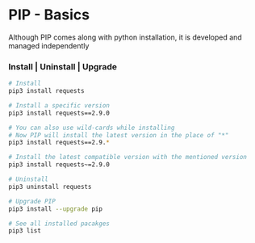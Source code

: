 # PIP - Basics

Although PIP comes along with python installation, it is developed and managed independently

### Install | Uninstall | Upgrade

```bash
# Install
pip3 install requests

# Install a specific version
pip3 install requests==2.9.0

# You can also use wild-cards while installing
# Now PIP will install the latest version in the place of "*"
pip3 install requests==2.9.*

# Install the latest compatible version with the mentioned version
pip3 install requests~=2.9.0

# Uninstall
pip3 uninstall requests

# Upgrade PIP
pip3 install --upgrade pip
```

```bash
# See all installed pacakges
pip3 list
```

